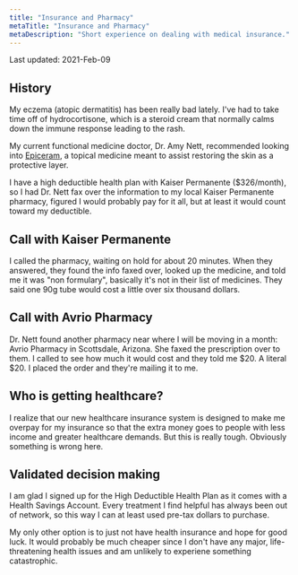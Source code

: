 ```yaml
---
title: "Insurance and Pharmacy"
metaTitle: "Insurance and Pharmacy"
metaDescription: "Short experience on dealing with medical insurance."
---
```


Last updated: 2021-Feb-09

## History

My eczema (atopic dermatitis) has been really bad lately. I've had to take time off of hydrocortisone, which is a steroid cream that normally calms down the immune response leading to the rash.

My current functional medicine doctor, Dr. Amy Nett, recommended looking into [Epiceram](https://www.epiceramrx.com/), a topical medicine meant to assist restoring the skin as a protective layer.

I have a high deductible health plan with Kaiser Permanente ($326/month), so I had Dr. Nett fax over the information to my local Kaiser Permanente pharmacy, figured I would probably pay for it all, but at least it would count toward my deductible.

## Call with Kaiser Permanente

I called the pharmacy, waiting on hold for about 20 minutes. When they answered, they found the info faxed over, looked up the medicine, and told me it was "non formulary", basically it's not in their list of medicines. They said one 90g tube would cost a little over six thousand dollars.

## Call with Avrio Pharmacy

Dr. Nett found another pharmacy near where I will be moving in a month: Avrio Pharmacy in Scottsdale, Arizona. She faxed the prescription over to them. I called to see how much it would cost and they told me $20. A literal $20. I placed the order and they're mailing it to me.

## Who is getting healthcare?

I realize that our new healthcare insurance system is designed to make me overpay for my insurance so that the extra money goes to people with less income and greater healthcare demands. But this is really tough. Obviously something is wrong here.

## Validated decision making

I am glad I signed up for the High Deductible Health Plan as it comes with a Health Savings Account. Every treatment I find helpful has always been out of network, so this way I can at least used pre-tax dollars to purchase.

My only other option is to just not have health insurance and hope for good luck. It would probably be much cheaper since I don't have any major, life-threatening health issues and am unlikely to experiene something catastrophic.